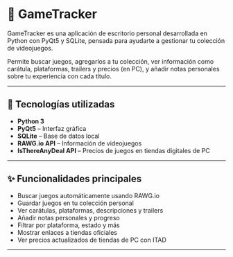 # 👾 GameTracker

GameTracker es una aplicación de escritorio personal desarrollada en Python con PyQt5 y SQLite, pensada para ayudarte a gestionar tu colección de videojuegos.

Permite buscar juegos, agregarlos a tu colección, ver información como carátula, plataformas, trailers y precios (en PC), y añadir notas personales sobre tu experiencia con cada título.

---

## 🧰 Tecnologías utilizadas

- **Python 3**
- **PyQt5** – Interfaz gráfica
- **SQLite** – Base de datos local
- **RAWG.io API** – Información de videojuegos
- **IsThereAnyDeal API** – Precios de juegos en tiendas digitales de PC

---

## ✨ Funcionalidades principales

- Buscar juegos automáticamente usando RAWG.io
- Guardar juegos en tu colección personal
- Ver carátulas, plataformas, descripciones y trailers
- Añadir notas personales y progreso
- Filtrar por plataforma, estado y más
- Mostrar enlaces a tiendas oficiales
- Ver precios actualizados de tiendas de PC con ITAD

---

